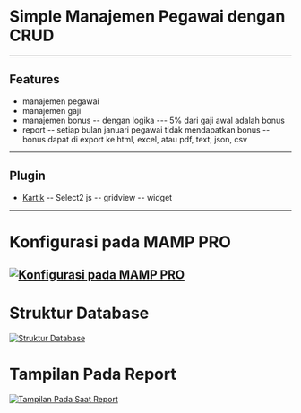 # Simple Manajemen Pegawai dengan CRUD
------------
## Features

- manajemen pegawai
- manajemen gaji
- manajemen bonus
-- dengan logika
--- 5% dari gaji awal adalah bonus
- report
-- setiap bulan januari pegawai tidak mendapatkan bonus
-- bonus dapat di export ke html, excel, atau pdf, text, json, csv
-----------
## Plugin
-  [Kartik](https://plugins.krajee.com/file-input "Kartik")
-- Select2 js
-- gridview
-- widget
------------
# Konfigurasi pada MAMP PRO
[![Konfigurasi pada MAMP PRO](https://i.ibb.co/rtJgzzh/image.png  "Konfigurasi pada MAMP PRO")](https://i.ibb.co/rtJgzzh/image.png  "Konfigurasi pada MAMP PRO")
------------
# Struktur Database
[![Struktur Database](https://i.ibb.co/5FyCNXW/image.png "Struktur Database")](https://i.ibb.co/5FyCNXW/image.png "Struktur Database")
# Tampilan Pada Report
[![Tampilan Pada Saat Report](https://i.ibb.co/T24q6MW/image.png "Tampilan Pada Saat Report")](https://i.ibb.co/T24q6MW/image.png "Tampilan Pada Saat Report")